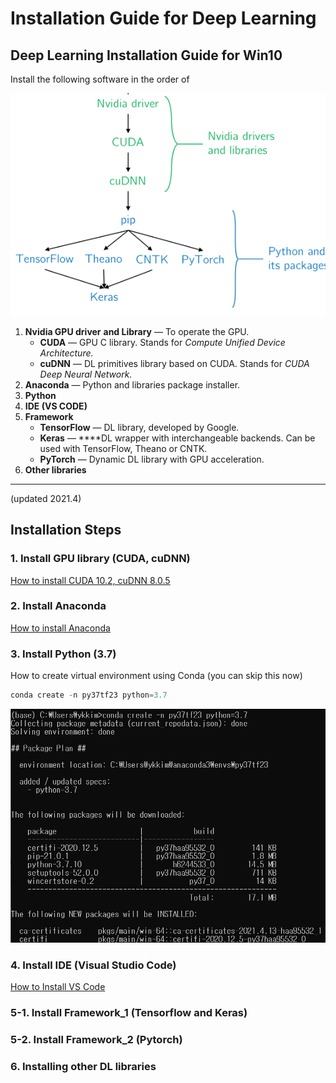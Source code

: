 # Installation Guide for Deep Learning

## Deep Learning Installation Guide for Win10 <a id="f126"></a>

Install the following software in the order of

![](../.gitbook/assets/image%20%28146%29.png)

1. **Nvidia GPU driver** **and Library** — To operate the GPU.
   * **CUDA** — GPU C library. Stands for _Compute Unified Device Architecture._
   * **cuDNN**  — DL primitives library based on CUDA. Stands for _CUDA Deep Neural Network._
2. **Anaconda**  — Python and libraries package installer. 
3. **Python**
4. **IDE \(VS CODE\)**
5. **Framework**
   * **TensorFlow** — DL library, developed by Google.
   * **Keras** — ****DL wrapper with interchangeable backends. Can be used with TensorFlow, Theano or CNTK.
   * **PyTorch**  — Dynamic DL library with GPU acceleration.
6. **Other libraries**

---

\(updated 2021.4\)

## Installation Steps

### **1.** Install  GPU library \(CUDA, cuDNN\) 

[How to install CUDA 10.2, cuDNN 8.0.5  ](../deep-learning-framework/cuda-installation.md#9f39)

### **2. Install Anaconda**

[How to install Anaconda](../programming/dl-library-tools/underconstruction-1.md#conda-installation)

### 3. Install Python \(3.7\)

How to create virtual environment using Conda \(you can skip this now\)

```c
conda create -n py37tf23 python=3.7
```

![](../.gitbook/assets/image%20%28311%29.png)

### 4. Install IDE \(Visual Studio Code\)

[How to Install VS Code](../deep-learning-framework/ide/vscode/#installation)

### 5-1. Install  Framework\_1 \(Tensorflow and Keras\)

### 5-2. Install  Framework\_2 \(Pytorch\)

### 6. Installing other DL libraries



## 





